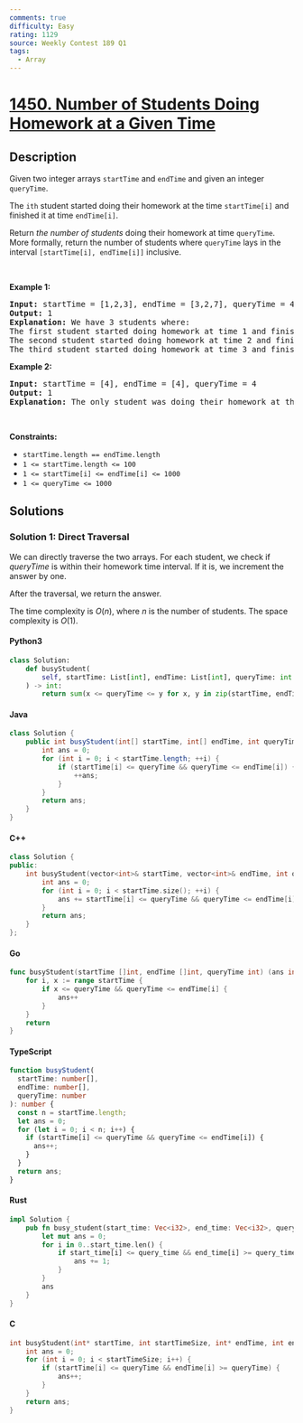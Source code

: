```yaml
---
comments: true
difficulty: Easy
rating: 1129
source: Weekly Contest 189 Q1
tags:
  - Array
---
```


<!-- problem:start -->

# [1450. Number of Students Doing Homework at a Given Time](https://leetcode.com/problems/number-of-students-doing-homework-at-a-given-time)

## Description

<!-- description:start -->

<p>Given two integer arrays <code>startTime</code> and <code>endTime</code> and given an integer <code>queryTime</code>.</p>

<p>The <code>ith</code> student started doing their homework at the time <code>startTime[i]</code> and finished it at time <code>endTime[i]</code>.</p>

<p>Return <em>the number of students</em> doing their homework at time <code>queryTime</code>. More formally, return the number of students where <code>queryTime</code> lays in the interval <code>[startTime[i], endTime[i]]</code> inclusive.</p>

<p>&nbsp;</p>
<p><strong class="example">Example 1:</strong></p>

<pre>
<strong>Input:</strong> startTime = [1,2,3], endTime = [3,2,7], queryTime = 4
<strong>Output:</strong> 1
<strong>Explanation:</strong> We have 3 students where:
The first student started doing homework at time 1 and finished at time 3 and wasn&#39;t doing anything at time 4.
The second student started doing homework at time 2 and finished at time 2 and also wasn&#39;t doing anything at time 4.
The third student started doing homework at time 3 and finished at time 7 and was the only student doing homework at time 4.
</pre>

<p><strong class="example">Example 2:</strong></p>

<pre>
<strong>Input:</strong> startTime = [4], endTime = [4], queryTime = 4
<strong>Output:</strong> 1
<strong>Explanation:</strong> The only student was doing their homework at the queryTime.
</pre>

<p>&nbsp;</p>
<p><strong>Constraints:</strong></p>

<ul>
	<li><code>startTime.length == endTime.length</code></li>
	<li><code>1 &lt;= startTime.length &lt;= 100</code></li>
	<li><code>1 &lt;= startTime[i] &lt;= endTime[i] &lt;= 1000</code></li>
	<li><code>1 &lt;= queryTime &lt;= 1000</code></li>
</ul>

<!-- description:end -->

## Solutions

<!-- solution:start -->

### Solution 1: Direct Traversal

We can directly traverse the two arrays. For each student, we check if $\textit{queryTime}$ is within their homework time interval. If it is, we increment the answer by one.

After the traversal, we return the answer.

The time complexity is $O(n)$, where $n$ is the number of students. The space complexity is $O(1)$.

<!-- tabs:start -->

#### Python3

```python
class Solution:
    def busyStudent(
        self, startTime: List[int], endTime: List[int], queryTime: int
    ) -> int:
        return sum(x <= queryTime <= y for x, y in zip(startTime, endTime))
```

#### Java

```java
class Solution {
    public int busyStudent(int[] startTime, int[] endTime, int queryTime) {
        int ans = 0;
        for (int i = 0; i < startTime.length; ++i) {
            if (startTime[i] <= queryTime && queryTime <= endTime[i]) {
                ++ans;
            }
        }
        return ans;
    }
}
```

#### C++

```cpp
class Solution {
public:
    int busyStudent(vector<int>& startTime, vector<int>& endTime, int queryTime) {
        int ans = 0;
        for (int i = 0; i < startTime.size(); ++i) {
            ans += startTime[i] <= queryTime && queryTime <= endTime[i];
        }
        return ans;
    }
};
```

#### Go

```go
func busyStudent(startTime []int, endTime []int, queryTime int) (ans int) {
	for i, x := range startTime {
		if x <= queryTime && queryTime <= endTime[i] {
			ans++
		}
	}
	return
}
```

#### TypeScript

```ts
function busyStudent(
  startTime: number[],
  endTime: number[],
  queryTime: number
): number {
  const n = startTime.length;
  let ans = 0;
  for (let i = 0; i < n; i++) {
    if (startTime[i] <= queryTime && queryTime <= endTime[i]) {
      ans++;
    }
  }
  return ans;
}
```

#### Rust

```rust
impl Solution {
    pub fn busy_student(start_time: Vec<i32>, end_time: Vec<i32>, query_time: i32) -> i32 {
        let mut ans = 0;
        for i in 0..start_time.len() {
            if start_time[i] <= query_time && end_time[i] >= query_time {
                ans += 1;
            }
        }
        ans
    }
}
```

#### C

```c
int busyStudent(int* startTime, int startTimeSize, int* endTime, int endTimeSize, int queryTime) {
    int ans = 0;
    for (int i = 0; i < startTimeSize; i++) {
        if (startTime[i] <= queryTime && endTime[i] >= queryTime) {
            ans++;
        }
    }
    return ans;
}
```

<!-- tabs:end -->

<!-- solution:end -->

<!-- problem:end -->
